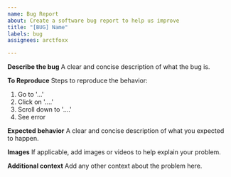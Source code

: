 ```yaml
---
name: Bug Report
about: Create a software bug report to help us improve
title: "[BUG] Name"
labels: bug
assignees: arctfoxx

---
```


**Describe the bug**
A clear and concise description of what the bug is.

**To Reproduce**
Steps to reproduce the behavior:
1. Go to '...'
2. Click on '....'
3. Scroll down to '....'
4. See error

**Expected behavior**
A clear and concise description of what you expected to happen.

**Images**
If applicable, add images or videos to help explain your problem.

**Additional context**
Add any other context about the problem here.
